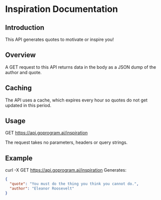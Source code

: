 # Inspiration Documentation
## Introduction
This API generates quotes to motivate or inspire you!

## Overview
A GET request to this API returns data in the body as a JSON dump of the author and quote.

## Caching
The API uses a cache, which expires every hour so quotes do not get updated in this period.

## Usage
GET https://api.goprogram.ai/inspiration

The request takes no parameters, headers or query strings.

## Example
curl -X GET https://api.goprogram.ai/inspiration
Generates:
```json
{
  "quote": "You must do the thing you think you cannot do.",
  "author": "Eleanor Roosevelt"
}
```
